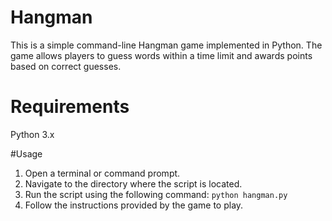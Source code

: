# Hangman

This is a simple command-line Hangman game implemented in Python. The game allows players to guess words within a time limit and awards points based on correct guesses.

# Requirements

Python 3.x

#Usage

1. Open a terminal or command prompt.
2. Navigate to the directory where the script is located.
3. Run the script using the following command:
   `python hangman.py`
5. Follow the instructions provided by the game to play.
